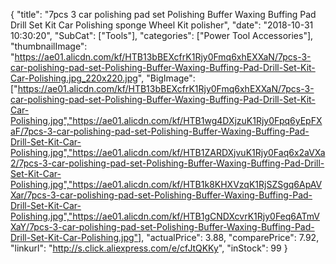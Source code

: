 {
	"title": "7pcs 3  car polishing pad set Polishing Buffer Waxing Buffing Pad Drill Set Kit Car Polishing sponge Wheel Kit polisher",
	"date": "2018-10-31 10:30:20",
	"SubCat": ["Tools"],
	"categories": ["Power Tool Accessories"],
	"thumbnailImage": "https://ae01.alicdn.com/kf/HTB13bBEXcfrK1Rjy0Fmq6xhEXXaN/7pcs-3-car-polishing-pad-set-Polishing-Buffer-Waxing-Buffing-Pad-Drill-Set-Kit-Car-Polishing.jpg_220x220.jpg",
	"BigImage": ["https://ae01.alicdn.com/kf/HTB13bBEXcfrK1Rjy0Fmq6xhEXXaN/7pcs-3-car-polishing-pad-set-Polishing-Buffer-Waxing-Buffing-Pad-Drill-Set-Kit-Car-Polishing.jpg","https://ae01.alicdn.com/kf/HTB1wg4DXjzuK1Rjy0Fpq6yEpFXaF/7pcs-3-car-polishing-pad-set-Polishing-Buffer-Waxing-Buffing-Pad-Drill-Set-Kit-Car-Polishing.jpg","https://ae01.alicdn.com/kf/HTB1ZARDXjvuK1Rjy0Faq6x2aVXa2/7pcs-3-car-polishing-pad-set-Polishing-Buffer-Waxing-Buffing-Pad-Drill-Set-Kit-Car-Polishing.jpg","https://ae01.alicdn.com/kf/HTB1k8KHXVzqK1RjSZSgq6ApAVXar/7pcs-3-car-polishing-pad-set-Polishing-Buffer-Waxing-Buffing-Pad-Drill-Set-Kit-Car-Polishing.jpg","https://ae01.alicdn.com/kf/HTB1gCNDXcvrK1Rjy0Feq6ATmVXaY/7pcs-3-car-polishing-pad-set-Polishing-Buffer-Waxing-Buffing-Pad-Drill-Set-Kit-Car-Polishing.jpg"],
	"actualPrice": 3.88,
	"comparePrice": 7.92,
	"linkurl": "http://s.click.aliexpress.com/e/cfJtQKKy",
	"inStock": 99
}
